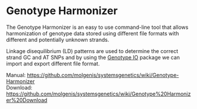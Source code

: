 <!--

  It is recommended to view this file using a markdown viewer
  or view this readme online: github.com/Molgenis/systemsgenetics/blob/master/Genotype-Harmonizer/README.md

-->
Genotype Harmonizer
================

The Genotype Harmonizer is an easy to use command-line tool that allows harmonization of genotype data 
stored using different file formats with different and potentially unknown strands. 

Linkage disequilibrium (LD) patterns are used to determine the correct strand GC and AT SNPs and by using 
the [Genotype IO](https://github.com/PatrickDeelen/systemsgenetics/tree/master/Genotype-IO) package we can import and export different file format.

Manual: https://github.com/molgenis/systemsgenetics/wiki/Genotype-Harmonizer  
Download: https://github.com/molgenis/systemsgenetics/wiki/Genotype%20Harmonizer%20Download
